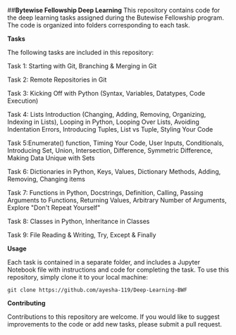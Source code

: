##**Bytewise Fellowship Deep Learning** 
This repository contains code for the deep learning tasks assigned during the Butewise Fellowship program. The code is organized into folders corresponding to each task.


**Tasks**


The following tasks are included in this repository:


Task 1: Starting with Git, Branching & Merging in Git


Task 2: Remote Repositories in Git


Task 3: Kicking Off with Python (Syntax, Variables, Datatypes, Code Execution)

Task 4: Lists Introduction (Changing, Adding, Removing, Organizing, Indexing in Lists), Looping in Python, Looping Over Lists, Avoiding Indentation Errors, Introducing Tuples, List vs Tuple, Styling Your Code 

Task 5:Enumerate() function, Timing Your Code, User Inputs, Conditionals, Introducing Set, Union, Intersection, Difference, Symmetric Difference, Making Data Unique with Sets 

Task 6: Dictionaries in Python, Keys, Values, Dictionary Methods, Adding, Removing, Changing items 

Task 7: Functions in Python, Docstrings, Definition, Calling, Passing Arguments to Functions, Returning Values, Arbitrary Number of Arguments, Explore "Don't Repeat Yourself" 

Task 8: Classes in Python, Inheritance in Classes 

Task 9: File Reading & Writing, Try, Except & Finally


**Usage**

Each task is contained in a separate folder, and includes a Jupyter Notebook file with instructions and code for completing the task. To use this repository, simply clone it to your local machine:


`git clone https://github.com/ayesha-119/Deep-Learning-BWF`


**Contributing**

Contributions to this repository are welcome. If you would like to suggest improvements to the code or add new tasks, please submit a pull request.

